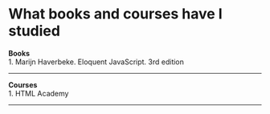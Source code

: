 # What books and courses have I studied
<b>Books</b><br>
<tb>1. Marijn Haverbeke. Eloquent JavaScript. 3rd edition
<hr>
<b>Courses</b><br>
1. HTML Academy
<hr>
